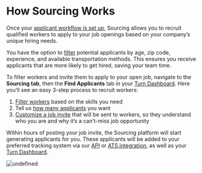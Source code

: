# How Sourcing Works
Once your [applicant workflow is set up](#Set-Up--Integrations), Sourcing allows you to recruit qualified workers to apply to your job openings based on your company’s unique hiring needs. 

You have the option to [filter](#Target-Workers) potential applicants by age, zip code, experience, and available transportation methods. This ensures you receive applicants that are more likely to get hired, saving your team time.

To filter workers and invite them to apply to your open job, navigate to the **Sourcing tab**, then the **Find Applicants** tab in your [Turn Dashboard](https://partners.turning.io/). Here you’ll see an easy 3-step process to recruit workers:

1.  [Filter workers](#Target-Workers) based on the skills you need
2.  Tell us [how many applicants](#Enter-Desired-Number-of-Applicants) you want 
3.  [Customize a job invite](#Invite-Workers-to-Apply) that will be sent to workers, so they understand who you are and why it’s a can’t-miss job opportunity

Within hours of posting your job invite, the Sourcing platform will start generating applicants for you. These applicants will be added to your preferred tracking system via our [API](#Webhook-API) or [ATS integration](#API-or-ATS-Integration), as well as your [Turn Dashboard](https://partners.turning.io/).

![undefined](https://cdn.buttercms.com/DsbhZQWSbu1tpJSI7tqM)